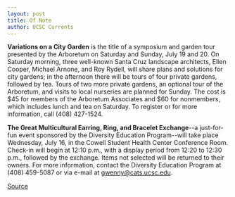 ```yaml
---
layout: post
title: Of Note
author: UCSC Currents
---
```


**Variations on a City Garden** is the title of a symposium and garden tour presented by the Arboretum on Saturday and Sunday, July 19 and 20. On Saturday morning, three well-known Santa Cruz landscape architects, Ellen Cooper, Michael Arnone, and Roy Rydell, will share plans and solutions for city gardens; in the afternoon there will be tours of four private gardens, followed by tea. Tours of two more private gardens, an optional tour of the Arboretum, and visits to local nurseries are planned for Sunday. The cost is $45 for members of the Arboretum Associates and $60 for nonmembers, which includes lunch and tea on Saturday. To register or for more information, call (408) 427-1524.

**The Great Multicultural Earring, Ring, and Bracelet Exchange**\--a just-for-fun event sponsored by the Diversity Education Program--will take place Wednesday, July 16, in the Cowell Student Health Center Conference Room. Check-in will begin at 12:10 p.m., with a display period from 12:20 to 12:30 p.m., followed by the exchange. Items not selected will be returned to their owners. For more information, contact the Diversity Education Program at (408) 459-5087 or via e-mail at gwenny@cats.ucsc.edu.

[Source](http://www1.ucsc.edu/oncampus/currents/97-07-07/ofnote.htm "Permalink to Of Note: 07-07-97")
